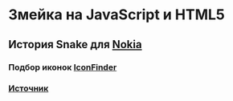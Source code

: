 # Змейка на JavaScript и HTML5

## История Snake для [Nokia](https://habr.com/ru/post/467337/)

### Подбор иконок [IconFinder](https://www.iconfinder.com/)

### [Источник](https://itproger.com/news/198)
